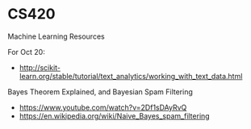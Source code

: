 # CS420
Machine Learning Resources



For Oct 20:

* http://scikit-learn.org/stable/tutorial/text_analytics/working_with_text_data.html


Bayes Theorem Explained, and Bayesian Spam Filtering

* https://www.youtube.com/watch?v=2Df1sDAyRvQ
* https://en.wikipedia.org/wiki/Naive_Bayes_spam_filtering
